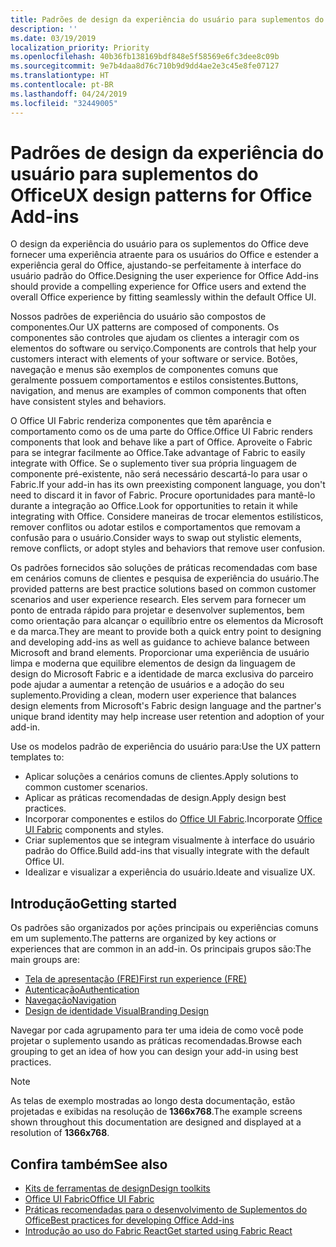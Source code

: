 ```yaml
---
title: Padrões de design da experiência do usuário para suplementos do Office
description: ''
ms.date: 03/19/2019
localization_priority: Priority
ms.openlocfilehash: 40b36fb138169bdf848e5f58569e6fc3dee8c09b
ms.sourcegitcommit: 9e7b4daa8d76c710b9d9dd4ae2e3c45e8fe07127
ms.translationtype: HT
ms.contentlocale: pt-BR
ms.lasthandoff: 04/24/2019
ms.locfileid: "32449005"
---
```

# <a name="ux-design-patterns-for-office-add-ins"></a><span data-ttu-id="53cb2-102">Padrões de design da experiência do usuário para suplementos do Office</span><span class="sxs-lookup"><span data-stu-id="53cb2-102">UX design patterns for Office Add-ins</span></span>

<span data-ttu-id="53cb2-103">O design da experiência do usuário para os suplementos do Office deve fornecer uma experiência atraente para os usuários do Office e estender a experiência geral do Office, ajustando-se perfeitamente à interface do usuário padrão do Office.</span><span class="sxs-lookup"><span data-stu-id="53cb2-103">Designing the user experience for Office Add-ins should provide a compelling experience for Office users and extend the overall Office experience by fitting seamlessly within the default Office UI.</span></span>  

<span data-ttu-id="53cb2-104">Nossos padrões de experiência do usuário são compostos de componentes.</span><span class="sxs-lookup"><span data-stu-id="53cb2-104">Our UX patterns are composed of components.</span></span> <span data-ttu-id="53cb2-105">Os componentes são controles que ajudam os clientes a interagir com os elementos do software ou serviço.</span><span class="sxs-lookup"><span data-stu-id="53cb2-105">Components are controls that help your customers interact with elements of your software or service.</span></span> <span data-ttu-id="53cb2-106">Botões, navegação e menus são exemplos de componentes comuns que geralmente possuem comportamentos e estilos consistentes.</span><span class="sxs-lookup"><span data-stu-id="53cb2-106">Buttons, navigation, and menus are examples of common components that often have consistent styles and behaviors.</span></span>

<span data-ttu-id="53cb2-107">O Office UI Fabric renderiza componentes que têm aparência e comportamento como os de uma parte do Office.</span><span class="sxs-lookup"><span data-stu-id="53cb2-107">Office UI Fabric renders components that look and behave like a part of Office.</span></span> <span data-ttu-id="53cb2-108">Aproveite o Fabric para se integrar facilmente ao Office.</span><span class="sxs-lookup"><span data-stu-id="53cb2-108">Take advantage of Fabric to easily integrate with Office.</span></span> <span data-ttu-id="53cb2-109">Se o suplemento tiver sua própria linguagem de componente pré-existente, não será necessário descartá-lo para usar o Fabric.</span><span class="sxs-lookup"><span data-stu-id="53cb2-109">If your add-in has its own preexisting component language, you don't need to discard it in favor of Fabric.</span></span> <span data-ttu-id="53cb2-110">Procure oportunidades para mantê-lo durante a integração ao Office.</span><span class="sxs-lookup"><span data-stu-id="53cb2-110">Look for opportunities to retain it while integrating with Office.</span></span> <span data-ttu-id="53cb2-111">Considere maneiras de trocar elementos estilísticos, remover conflitos ou adotar estilos e comportamentos que removam a confusão para o usuário.</span><span class="sxs-lookup"><span data-stu-id="53cb2-111">Consider ways to swap out stylistic elements, remove conflicts, or adopt styles and behaviors that remove user confusion.</span></span>

<span data-ttu-id="53cb2-112">Os padrões fornecidos são soluções de práticas recomendadas com base em cenários comuns de clientes e pesquisa de experiência do usuário.</span><span class="sxs-lookup"><span data-stu-id="53cb2-112">The provided patterns are best practice solutions based on common customer scenarios and user experience research.</span></span> <span data-ttu-id="53cb2-113">Eles servem para fornecer um ponto de entrada rápido para projetar e desenvolver suplementos, bem como orientação para alcançar o equilíbrio entre os elementos da Microsoft e da marca.</span><span class="sxs-lookup"><span data-stu-id="53cb2-113">They are meant to provide both a quick entry point to designing and developing add-ins as well as guidance to achieve balance between Microsoft and brand elements.</span></span> <span data-ttu-id="53cb2-114">Proporcionar uma experiência de usuário limpa e moderna que equilibre elementos de design da linguagem de design do Microsoft Fabric e a identidade de marca exclusiva do parceiro pode ajudar a aumentar a retenção de usuários e a adoção do seu suplemento.</span><span class="sxs-lookup"><span data-stu-id="53cb2-114">Providing a clean, modern user experience that balances design elements from Microsoft's Fabric design language and the partner's unique brand identity may help increase user retention and adoption of your add-in.</span></span>

<span data-ttu-id="53cb2-115">Use os modelos padrão de experiência do usuário para:</span><span class="sxs-lookup"><span data-stu-id="53cb2-115">Use the UX pattern templates to:</span></span>

* <span data-ttu-id="53cb2-116">Aplicar soluções a cenários comuns de clientes.</span><span class="sxs-lookup"><span data-stu-id="53cb2-116">Apply solutions to common customer scenarios.</span></span>
* <span data-ttu-id="53cb2-117">Aplicar as práticas recomendadas de design.</span><span class="sxs-lookup"><span data-stu-id="53cb2-117">Apply design best practices.</span></span>
* <span data-ttu-id="53cb2-118">Incorporar componentes e estilos do [Office UI Fabric](https://developer.microsoft.com/fabric#/get-started).</span><span class="sxs-lookup"><span data-stu-id="53cb2-118">Incorporate [Office UI Fabric](https://developer.microsoft.com/fabric#/get-started) components and styles.</span></span>
* <span data-ttu-id="53cb2-119">Criar suplementos que se integram visualmente à interface do usuário padrão do Office.</span><span class="sxs-lookup"><span data-stu-id="53cb2-119">Build add-ins that visually integrate with the default Office UI.</span></span>
* <span data-ttu-id="53cb2-120">Idealizar e visualizar a experiência do usuário.</span><span class="sxs-lookup"><span data-stu-id="53cb2-120">Ideate and visualize UX.</span></span>

## <a name="getting-started"></a><span data-ttu-id="53cb2-121">Introdução</span><span class="sxs-lookup"><span data-stu-id="53cb2-121">Getting started</span></span>

<span data-ttu-id="53cb2-122">Os padrões são organizados por ações principais ou experiências comuns em um suplemento.</span><span class="sxs-lookup"><span data-stu-id="53cb2-122">The patterns are organized by key actions or experiences that are common in an add-in.</span></span> <span data-ttu-id="53cb2-123">Os principais grupos são:</span><span class="sxs-lookup"><span data-stu-id="53cb2-123">The main groups are:</span></span>

* [<span data-ttu-id="53cb2-124">Tela de apresentação (FRE)</span><span class="sxs-lookup"><span data-stu-id="53cb2-124">First run experience (FRE)</span></span>](../design/first-run-experience-patterns.md)
* [<span data-ttu-id="53cb2-125">Autenticação</span><span class="sxs-lookup"><span data-stu-id="53cb2-125">Authentication</span></span>](../design/authentication-patterns.md)
* [<span data-ttu-id="53cb2-126">Navegação</span><span class="sxs-lookup"><span data-stu-id="53cb2-126">Navigation</span></span>](../design/navigation-patterns.md)
* [<span data-ttu-id="53cb2-127">Design de identidade Visual</span><span class="sxs-lookup"><span data-stu-id="53cb2-127">Branding Design</span></span>](../design/branding-patterns.md)

<span data-ttu-id="53cb2-128">Navegar por cada agrupamento para ter uma ideia de como você pode projetar o suplemento usando as práticas recomendadas.</span><span class="sxs-lookup"><span data-stu-id="53cb2-128">Browse each grouping to get an idea of how you can design your add-in using best practices.</span></span>

> [!NOTE]
> <span data-ttu-id="53cb2-129">As telas de exemplo mostradas ao longo desta documentação, estão projetadas e exibidas na resolução de **1366x768**.</span><span class="sxs-lookup"><span data-stu-id="53cb2-129">The example screens shown throughout this documentation are designed and displayed at a resolution of **1366x768**.</span></span>

## <a name="see-also"></a><span data-ttu-id="53cb2-130">Confira também</span><span class="sxs-lookup"><span data-stu-id="53cb2-130">See also</span></span>

* [<span data-ttu-id="53cb2-131">Kits de ferramentas de design</span><span class="sxs-lookup"><span data-stu-id="53cb2-131">Design toolkits</span></span>](design-toolkits.md)
* [<span data-ttu-id="53cb2-132">Office UI Fabric</span><span class="sxs-lookup"><span data-stu-id="53cb2-132">Office UI Fabric</span></span>](https://developer.microsoft.com/fabric)
* [<span data-ttu-id="53cb2-133">Práticas recomendadas para o desenvolvimento de Suplementos do Office</span><span class="sxs-lookup"><span data-stu-id="53cb2-133">Best practices for developing Office Add-ins</span></span>](/office/dev/add-ins/concepts/add-in-development-best-practices)
* [<span data-ttu-id="53cb2-134">Introdução ao uso do Fabric React</span><span class="sxs-lookup"><span data-stu-id="53cb2-134">Get started using Fabric React</span></span>](/office/dev/add-ins/design/using-office-ui-fabric-react)
